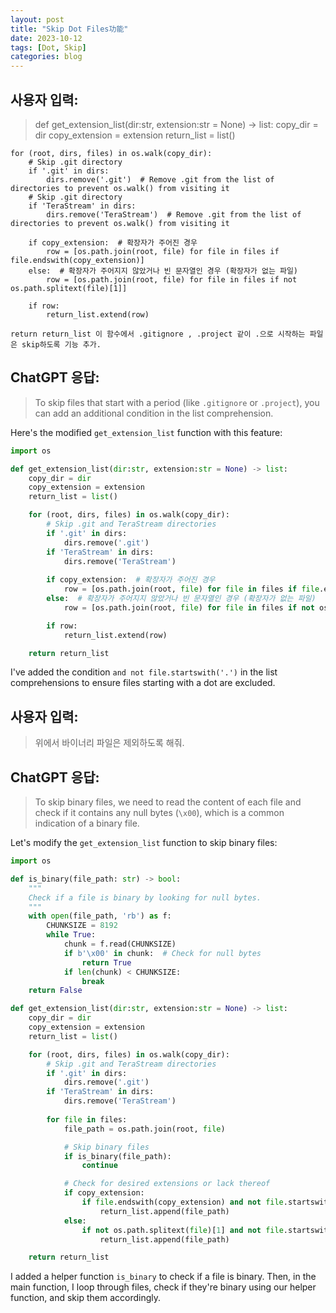 ```yaml
---
layout: post
title: "Skip Dot Files功能"
date: 2023-10-12
tags: [Dot, Skip]
categories: blog
---
```


## 사용자 입력:
> def get_extension_list(dir:str, extension:str = None) -> list:
    copy_dir = dir
    copy_extension = extension
    return_list = list()

    for (root, dirs, files) in os.walk(copy_dir):
        # Skip .git directory
        if '.git' in dirs:
            dirs.remove('.git')  # Remove .git from the list of directories to prevent os.walk() from visiting it
        # Skip .git directory
        if 'TeraStream' in dirs:
            dirs.remove('TeraStream')  # Remove .git from the list of directories to prevent os.walk() from visiting it            
        
        if copy_extension:  # 확장자가 주어진 경우
            row = [os.path.join(root, file) for file in files if file.endswith(copy_extension)]
        else:  # 확장자가 주어지지 않았거나 빈 문자열인 경우 (확장자가 없는 파일)
            row = [os.path.join(root, file) for file in files if not os.path.splitext(file)[1]]

        if row:
            return_list.extend(row)

    return return_list 이 함수에서 .gitignore , .project 같이 .으로 시작하는 파일은 skip하도록 기능 추가.

## ChatGPT 응답:
> To skip files that start with a period (like `.gitignore` or `.project`), you can add an additional condition in the list comprehension. 

Here's the modified `get_extension_list` function with this feature:

```python
import os

def get_extension_list(dir:str, extension:str = None) -> list:
    copy_dir = dir
    copy_extension = extension
    return_list = list()

    for (root, dirs, files) in os.walk(copy_dir):
        # Skip .git and TeraStream directories
        if '.git' in dirs:
            dirs.remove('.git')
        if 'TeraStream' in dirs:
            dirs.remove('TeraStream') 
        
        if copy_extension:  # 확장자가 주어진 경우
            row = [os.path.join(root, file) for file in files if file.endswith(copy_extension) and not file.startswith('.')]
        else:  # 확장자가 주어지지 않았거나 빈 문자열인 경우 (확장자가 없는 파일)
            row = [os.path.join(root, file) for file in files if not os.path.splitext(file)[1] and not file.startswith('.')]

        if row:
            return_list.extend(row)

    return return_list
```

I've added the condition `and not file.startswith('.')` in the list comprehensions to ensure files starting with a dot are excluded.

## 사용자 입력:
> 위에서 바이너리 파일은 제외하도록 해줘.

## ChatGPT 응답:
> To skip binary files, we need to read the content of each file and check if it contains any null bytes (`\x00`), which is a common indication of a binary file. 

Let's modify the `get_extension_list` function to skip binary files:

```python
import os

def is_binary(file_path: str) -> bool:
    """
    Check if a file is binary by looking for null bytes.
    """
    with open(file_path, 'rb') as f:
        CHUNKSIZE = 8192
        while True:
            chunk = f.read(CHUNKSIZE)
            if b'\x00' in chunk:  # Check for null bytes
                return True
            if len(chunk) < CHUNKSIZE:
                break
    return False

def get_extension_list(dir:str, extension:str = None) -> list:
    copy_dir = dir
    copy_extension = extension
    return_list = list()

    for (root, dirs, files) in os.walk(copy_dir):
        # Skip .git and TeraStream directories
        if '.git' in dirs:
            dirs.remove('.git')
        if 'TeraStream' in dirs:
            dirs.remove('TeraStream') 
        
        for file in files:
            file_path = os.path.join(root, file)

            # Skip binary files
            if is_binary(file_path):
                continue

            # Check for desired extensions or lack thereof
            if copy_extension:
                if file.endswith(copy_extension) and not file.startswith('.'):
                    return_list.append(file_path)
            else:
                if not os.path.splitext(file)[1] and not file.startswith('.'):
                    return_list.append(file_path)

    return return_list
```

I added a helper function `is_binary` to check if a file is binary. Then, in the main function, I loop through files, check if they're binary using our helper function, and skip them accordingly.

